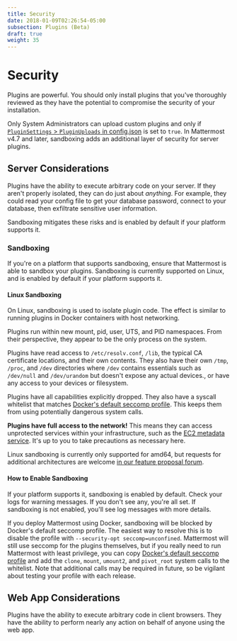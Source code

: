 ```yaml
---
title: Security
date: 2018-01-09T02:26:54-05:00
subsection: Plugins (Beta)
draft: true
weight: 35
---
```


# Security

Plugins are powerful. You should only install plugins that you've thoroughly reviewed as they have the potential to compromise the security of your installation.

Only System Administrators can upload custom plugins and only if [`PluginSettings` > `PluginUploads` in config.json](https://docs.mattermost.com/administration/config-settings.html#enable-plugin-uploads) is set to `true`. In Mattermost v4.7 and later, sandboxing adds an additional layer of security for server plugins.

## Server Considerations

Plugins have the ability to execute arbitrary code on your server. If they aren't properly isolated, they can do just about *anything*. For example, they could read your config file to get your database password, connect to your database, then exfiltrate sensitive user information.

Sandboxing mitigates these risks and is enabled by default if your platform supports it.

### Sandboxing

If you're on a platform that supports sandboxing, ensure that Mattermost is able to sandbox your plugins. Sandboxing is currently supported on Linux, and is enabled by default if your platform supports it.

#### Linux Sandboxing

On Linux, sandboxing is used to isolate plugin code. The effect is similar to running plugins in Docker containers with host networking.

Plugins run within new mount, pid, user, UTS, and PID namespaces. From their perspective, they appear to be the only process on the system.

Plugins have read access to `/etc/resolv.conf`, `/lib`, the typical CA certificate locations, and their own contents. They also have their own `/tmp`, `/proc`, and `/dev` directories where `/dev` contains essentials such as `/dev/null` and `/dev/urandom` but doesn't expose any actual devices., or have any access to your devices or filesystem.

Plugins have all capabilities explicitly dropped. They also have a syscall whitelist that matches [Docker's default seccomp profile](https://github.com/moby/moby/blob/master/profiles/seccomp/default.json). This keeps them from using potentially dangerous system calls.

**Plugins have full access to the network!** This means they can access unprotected services within your infrastructure, such as the [EC2 metadata service](https://docs.aws.amazon.com/AWSEC2/latest/UserGuide/ec2-instance-metadata.html). It's up to you to take precautions as necessary here.

Linux sandboxing is currently only supported for amd64, but requests for additional architectures are welcome [in our feature proposal forum](https://mattermost.uservoice.com/forums/306457-general).

#### How to Enable Sandboxing

If your platform supports it, sandboxing is enabled by default. Check your logs for warning messages. If you don't see any, you're all set. If sandboxing is not enabled, you'll see log messages with more details.

If you deploy Mattermost using Docker, sandboxing will be blocked by Docker's default seccomp profile. The easiest way to resolve this is to disable the profile with `--security-opt seccomp=unconfined`. Mattermost will still use seccomp for the plugins themselves, but if you really need to run Mattermost with least privilege, you can copy [Docker's default seccomp profile](https://github.com/moby/moby/blob/master/profiles/seccomp/default.json) and add the `clone`, `mount`, `umount2`, and `pivot_root` system calls to the whitelist. Note that additional calls may be required in future, so be vigilant about testing your profile with each release.

## Web App Considerations

Plugins have the ability to execute arbitrary code in client browsers. They have the ability to perform nearly any action on behalf of anyone using the web app.

